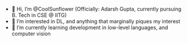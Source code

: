 - 👋 Hi, I’m @CoolSunflower (Officially: Adarsh Gupta, currently pursuing B. Tech in CSE @ IITG)
- 👀 I’m interested in DL, and anything that marginally piques my interest
- 🌱 I’m currently learning development in low-level languages, and computer vision

<!---
CoolSunflower/CoolSunflower is a ✨ special ✨ repository because its `README.md` (this file) appears on your GitHub profile.
You can click the Preview link to take a look at your changes.
--->
